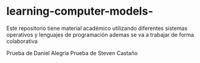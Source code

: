 # learning-computer-models-
Este repositorio tiene material académico utilizando diferentes sistemas operativos y lenguajes de programación 
ademas se va a trabajar de forma colaborativa 

Prueba de Daniel Alegría
Prueba de Steven Castaño
